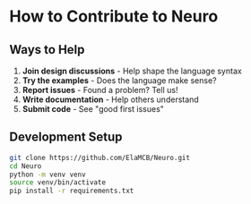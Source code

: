 # How to Contribute to Neuro

## Ways to Help
1. **Join design discussions** - Help shape the language syntax
2. **Try the examples** - Does the language make sense?
3. **Report issues** - Found a problem? Tell us!
4. **Write documentation** - Help others understand
5. **Submit code** - See "good first issues"

## Development Setup
```bash
git clone https://github.com/ElaMCB/Neuro.git
cd Neuro
python -m venv venv
source venv/bin/activate
pip install -r requirements.txt
